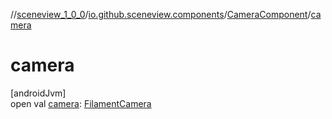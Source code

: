 //[sceneview_1_0_0](../../../index.md)/[io.github.sceneview.components](../index.md)/[CameraComponent](index.md)/[camera](camera.md)

# camera

[androidJvm]\
open val [camera](camera.md): [FilamentCamera](../index.md#838134813%2FClasslikes%2F-602047187)

